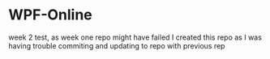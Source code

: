 WPF-Online
==========

week 2 test, as week one repo might have failed
I created this repo as I was having trouble commiting and updating to repo with previous rep
